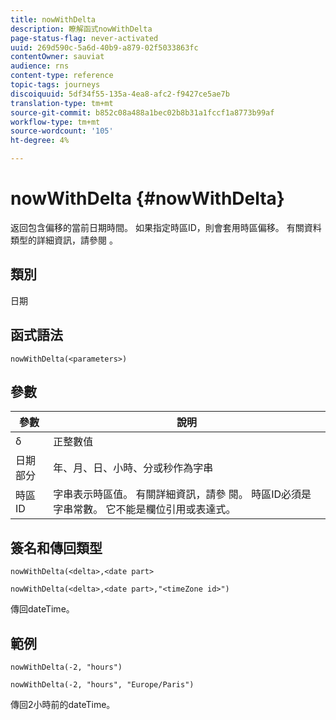 ```yaml
---
title: nowWithDelta
description: 瞭解函式nowWithDelta
page-status-flag: never-activated
uuid: 269d590c-5a6d-40b9-a879-02f5033863fc
contentOwner: sauviat
audience: rns
content-type: reference
topic-tags: journeys
discoiquuid: 5df34f55-135a-4ea8-afc2-f9427ce5ae7b
translation-type: tm+mt
source-git-commit: b852c08a488a1bec02b8b31a1fccf1a8773b99af
workflow-type: tm+mt
source-wordcount: '105'
ht-degree: 4%

---
```



# nowWithDelta {#nowWithDelta}

返回包含偏移的當前日期時間。 如果指定時區ID，則會套用時區偏移。 有關資料類型的詳細資訊，請參閱 [](../expression/data-types.md)。

## 類別

日期

## 函式語法

`nowWithDelta(<parameters>)`

## 參數

| 參數 | 說明 |
|--- |--- |
| δ | 正整數值 |
| 日期部分 | 年、月、日、小時、分或秒作為字串 |
| 時區ID | 字串表示時區值。 有關詳細資訊，請參 [](../expression/data-types.md)閱。 時區ID必須是字串常數。 它不能是欄位引用或表達式。 |

## 簽名和傳回類型

`nowWithDelta(<delta>,<date part>`

`nowWithDelta(<delta>,<date part>,"<timeZone id>")`

傳回dateTime。

## 範例

`nowWithDelta(-2, "hours")`

`nowWithDelta(-2, "hours", "Europe/Paris")`

傳回2小時前的dateTime。
